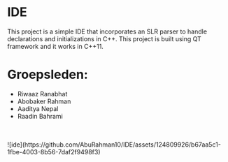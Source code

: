 # IDE

This project is a simple IDE that incorporates an SLR parser to handle declarations and initializations in C++.
This project is built using QT framework and it works in C++11. 
# Groepsleden:

- Riwaaz Ranabhat
- Abobaker Rahman
- Aaditya Nepal
- Raadin Bahrami
<br>
<br>
![ide](https://github.com/AbuRahman10/IDE/assets/124809926/b67aa5c1-1fbe-4003-8b56-7daf2f9498f3)
